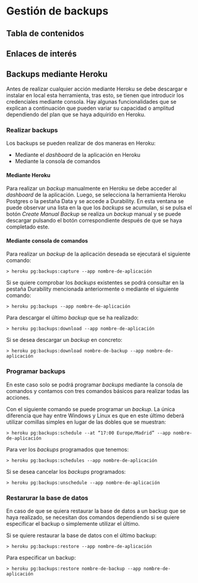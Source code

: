 # Gestión de backups
## Tabla de contenidos
## Enlaces de interés
## Backups mediante Heroku
Antes de realizar cualquier acción mediante Heroku se debe descargar e instalar en local esta herramienta, tras esto, se tienen que introducir los credenciales mediante consola. Hay algunas funcionalidades que se explican a continuación que pueden variar su capacidad o amplitud dependiendo del plan que se haya adquirido en Heroku. 

### Realizar backups
Los backups se pueden realizar de dos maneras en Heroku:
 * Mediante el *dashboard* de la aplicación en Heroku
 * Mediante la consola de comandos
 
#### Mediante Heroku
Para realizar un *backup* manualmente en Heroku se debe acceder al *dashboard* de la aplicación. Luego, se selecciona la herramienta Heroku Postgres o la pestaña Data y se accede a Durability. En esta ventana se puede observar una lista en la que los *backups* se acumulan, si se pulsa el botón *Create Manual Backup* se realiza un *backup* manual y se puede descargar pulsando el botón correspondiente después de que se haya completado este.

#### Mediante consola de comandos
Para realizar un *backup* de la aplicación deseada se ejecutará el siguiente comando:
```
> heroku pg:backups:capture --app nombre-de-aplicación
```

Si se quiere comprobar los *backups* existentes se podrá consultar en la pestaña Durability mencionada anteriormente o mediante el siguiente comando:
```
> heroku pg:backups --app nombre-de-aplicación
```

Para descargar el último *backup* que se ha realizado:
```
> heroku pg:backups:download --app nombre-de-aplicación
```

Si se desea descargar un *backup* en concreto:
```
> heroku pg:backups:download nombre-de-backup --app nombre-de-aplicación
```

### Programar backups
En este caso solo se podrá programar *backups* mediante la consola de comandos y contamos con tres comandos básicos para realizar todas las acciones.

Con el siguiente comando se puede programar un *backup*. La única diferencia que hay entre Windows y Linux es que en este último deberá utilizar comillas simples en lugar de las dobles que se muestran:
```
> heroku pg:backups:schedule --at “17:00 Europe/Madrid” --app nombre-de-aplicación
```

Para ver los *backups* programados que tenemos:
```
> heroku pg:backups:schedules --app nombre-de-aplicación
```

Si se desea cancelar los *backups* programados:
```
> heroku pg:backups:unschedule --app nombre-de-aplicación
```

### Restarurar la base de datos
En caso de que se quiera restaurar la base de datos a un backup que se haya realizado, se necesitan dos comandos dependiendo si se quiere especificar el backup o simplemente utilizar el último.

Si se quiere restaurar la base de datos con el último backup:
```
> heroku pg:backups:restore --app nombre-de-aplicación
```

Para especificar un backup:
```
> heroku pg:backups:restore nombre-de-backup --app nombre-de-aplicación
```
